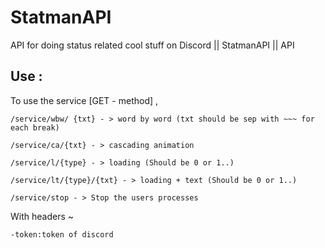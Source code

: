 # StatmanAPI
API for doing status related cool stuff on Discord || StatmanAPI || API

## Use :

To use the service [GET - method] ,
```
/service/wbw/ {txt} - > word by word (txt should be sep with ~~~ for each break)
```
```
/service/ca/{txt} - > cascading animation
```
```
/service/l/{type} - > loading (Should be 0 or 1..)
```
```
/service/lt/{type}/{txt} - > loading + text (Should be 0 or 1..)
```
```
/service/stop - > Stop the users processes
```

With headers ~
    
    -token:token of discord
